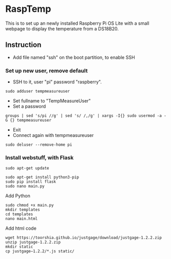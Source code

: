 # RaspTemp
This is to set up an newly installed Raspberry Pi OS Lite with a small webpage to display the temperature from a DS18B20.

## Instruction

- Add file named "ssh" on the boot partition, to enable SSH

### Set up new user, remove default
- SSH to it, user "pi" password "raspberry".
```
sudo adduser tempmeasureuser
```
- Set fullname to "TempMeasureUser"
- Set a password
```
groups | sed 's/pi //g' | sed 's/ /,/g' | xargs -I{} sudo usermod -a -G {} tempmeasureuser
```
- Exit
- Connect again with tempmeasureuser
```
sudo deluser --remove-home pi
```
### Install webstuff, with Flask
```
sudo apt-get update

sudo apt-get install python3-pip
sudo pip install flask
sudo nano main.py 
```
Add Python
```
sudo chmod +x main.py
mkdir templates
cd templates
nano main.html
```
Add html code
```
wget https://toorshia.github.io/justgage/download/justgage-1.2.2.zip
unzip justgage-1.2.2.zip
mkdir static
cp justgage–1.2.2/*.js static/
```
